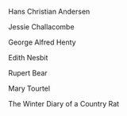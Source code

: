 
Hans Christian Andersen

Jessie Challacombe

George Alfred Henty

Edith Nesbit

Rupert Bear

Mary Tourtel

The Winter Diary of a Country Rat
